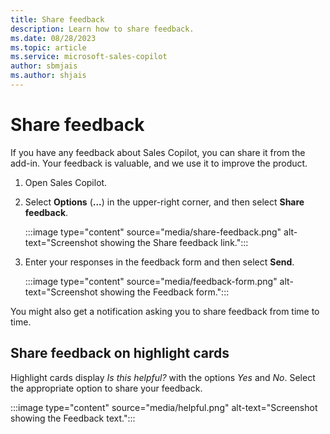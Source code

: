```yaml
---
title: Share feedback
description: Learn how to share feedback.
ms.date: 08/28/2023
ms.topic: article
ms.service: microsoft-sales-copilot
author: sbmjais
ms.author: shjais
---
```


# Share feedback

If you have any feedback about Sales Copilot, you can share it from the add-in. Your feedback is valuable, and we use it to improve the product.

1. Open Sales Copilot.

1. Select **Options** (**...**) in the upper-right corner, and then select **Share feedback**.

   :::image type="content" source="media/share-feedback.png" alt-text="Screenshot showing the Share feedback link.":::

1. Enter your responses in the feedback form and then select **Send**.

   :::image type="content" source="media/feedback-form.png" alt-text="Screenshot showing the Feedback form.":::

You might also get a notification asking you to share feedback from time to time.

## Share feedback on highlight cards

Highlight cards display *Is this helpful?* with the options *Yes* and *No*. Select the appropriate option to share your feedback.

:::image type="content" source="media/helpful.png" alt-text="Screenshot showing the Feedback text.":::
